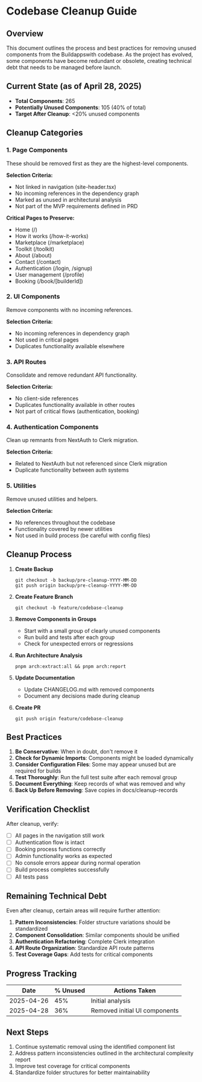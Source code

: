 # Codebase Cleanup Guide

## Overview

This document outlines the process and best practices for removing unused components from the Buildappswith codebase. As the project has evolved, some components have become redundant or obsolete, creating technical debt that needs to be managed before launch.

## Current State (as of April 28, 2025)

- **Total Components**: 265
- **Potentially Unused Components**: 105 (40% of total)
- **Target After Cleanup**: <20% unused components

## Cleanup Categories

### 1. Page Components

These should be removed first as they are the highest-level components.

**Selection Criteria:**
- Not linked in navigation (site-header.tsx)
- No incoming references in the dependency graph
- Marked as unused in architectural analysis
- Not part of the MVP requirements defined in PRD

**Critical Pages to Preserve:**
- Home (/)
- How it works (/how-it-works)
- Marketplace (/marketplace)
- Toolkit (/toolkit)
- About (/about)
- Contact (/contact)
- Authentication (/login, /signup)
- User management (/profile)
- Booking (/book/[builderId])

### 2. UI Components

Remove components with no incoming references.

**Selection Criteria:**
- No incoming references in dependency graph
- Not used in critical pages
- Duplicates functionality available elsewhere

### 3. API Routes

Consolidate and remove redundant API functionality.

**Selection Criteria:**
- No client-side references
- Duplicates functionality available in other routes
- Not part of critical flows (authentication, booking)

### 4. Authentication Components

Clean up remnants from NextAuth to Clerk migration.

**Selection Criteria:**
- Related to NextAuth but not referenced since Clerk migration
- Duplicate functionality between auth systems

### 5. Utilities

Remove unused utilities and helpers.

**Selection Criteria:**
- No references throughout the codebase
- Functionality covered by newer utilities
- Not used in build process (be careful with config files)

## Cleanup Process

1. **Create Backup**
   ```
   git checkout -b backup/pre-cleanup-YYYY-MM-DD
   git push origin backup/pre-cleanup-YYYY-MM-DD
   ```

2. **Create Feature Branch**
   ```
   git checkout -b feature/codebase-cleanup
   ```

3. **Remove Components in Groups**
   - Start with a small group of clearly unused components
   - Run build and tests after each group
   - Check for unexpected errors or regressions

4. **Run Architecture Analysis**
   ```
   pnpm arch:extract:all && pnpm arch:report
   ```

5. **Update Documentation**
   - Update CHANGELOG.md with removed components
   - Document any decisions made during cleanup

6. **Create PR**
   ```
   git push origin feature/codebase-cleanup
   ```

## Best Practices

1. **Be Conservative**: When in doubt, don't remove it
2. **Check for Dynamic Imports**: Components might be loaded dynamically
3. **Consider Configuration Files**: Some may appear unused but are required for builds
4. **Test Thoroughly**: Run the full test suite after each removal group
5. **Document Everything**: Keep records of what was removed and why
6. **Back Up Before Removing**: Save copies in docs/cleanup-records

## Verification Checklist

After cleanup, verify:

- [ ] All pages in the navigation still work
- [ ] Authentication flow is intact
- [ ] Booking process functions correctly
- [ ] Admin functionality works as expected
- [ ] No console errors appear during normal operation
- [ ] Build process completes successfully
- [ ] All tests pass

## Remaining Technical Debt

Even after cleanup, certain areas will require further attention:

1. **Pattern Inconsistencies**: Folder structure variations should be standardized
2. **Component Consolidation**: Similar components should be unified
3. **Authentication Refactoring**: Complete Clerk integration
4. **API Route Organization**: Standardize API route patterns
5. **Test Coverage Gaps**: Add tests for critical components

## Progress Tracking

| Date | % Unused | Actions Taken |
|------|----------|---------------|
| 2025-04-26 | 45% | Initial analysis |
| 2025-04-28 | 36% | Removed initial UI components |

## Next Steps

1. Continue systematic removal using the identified component list
2. Address pattern inconsistencies outlined in the architectural complexity report
3. Improve test coverage for critical components
4. Standardize folder structures for better maintainability
